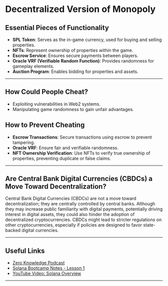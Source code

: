 # Decentralized Version of Monopoly

## Essential Pieces of Functionality

- **SPL Token**: Serves as the in-game currency, used for buying and selling properties.
- **NFTs**: Represent ownership of properties within the game.
- **Escrow Service**: Ensures secure payments between players.
- **Oracle VRF (Verifiable Random Function)**: Provides randomness for gameplay elements.
- **Auction Program**: Enables bidding for properties and assets.

---

## How Could People Cheat?

- Exploiting vulnerabilities in Web2 systems.
- Manipulating game randomness to gain unfair advantages.

## How to Prevent Cheating

- **Escrow Transactions**: Secure transactions using escrow to prevent tampering.
- **Oracle VRF**: Ensure fair and verifiable randomness.
- **NFT Ownership Verification**: Use NFTs to verify true ownership of properties, preventing duplicate or false claims.

---

## Are Central Bank Digital Currencies (CBDCs) a Move Toward Decentralization?

Central Bank Digital Currencies (CBDCs) are not a move toward decentralization; they are centrally controlled by central banks. Although they may increase public familiarity with digital payments, potentially driving interest in digital assets, they could also hinder the adoption of decentralized cryptocurrencies. CBDCs might lead to stricter regulations on other cryptocurrencies, especially if policies are designed to favor state-backed digital currencies.

---

## Useful Links

- [Zero Knowledge Podcast](https://zeroknowledge.fm/135-2/)
- [Solana Bootcamp Notes - Lesson 1](https://solana.bootcampnotes.xyz/lesson1.html#/)
- [YouTube Video: Solana Overview](https://www.youtube.com/watch?v=SLsuLW8QhD8)

---

